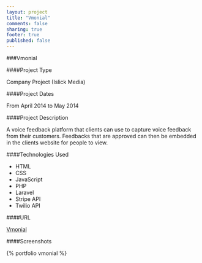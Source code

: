 ```yaml
---
layout: project
title: "Vmonial"
comments: false
sharing: true
footer: true
published: false
---
```


###Vmonial


####Project Type

Company Project (Islick Media)

####Project Dates

From April 2014 to May 2014


####Project Description

A voice feedback platform that clients can use to capture voice feedback from their customers. Feedbacks that are approved can then be embedded in the clients website for people to view.

####Technologies Used

- HTML
- CSS 
- JavaScript
- PHP 
- Laravel
- Stripe API
- Twilio API

####URL

[Vmonial](http://vmonial.com)


####Screenshots

{% portfolio vmonial %}
